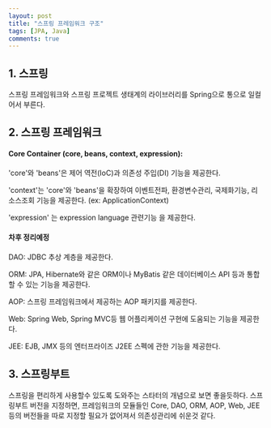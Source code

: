 ```yaml
---
layout: post
title: "스프링 프레임워크 구조"
tags: [JPA, Java]
comments: true
---
```


## 1. 스프링
스프링 프레임워크와 스프링 프로젝트 생태계의 라이브러리를
Spring으로 통으로 일컬어서 부른다.

## 2. 스프링 프레임워크
#### Core Container (core, beans, context, expression): 
'core'와 'beans'은 제어 역전(IoC)과 의존성 주입(DI) 기능을 제공한다.

'context'는 'core'와 'beans'을 확장하여 이벤트전파, 환경변수관리, 국제화기능, 리소스조회 기능을 제공한다. (ex: ApplicationContext)

'expression' 는 expression language 관련기능 을 제공한다.

#### 차후 정리예정
DAO: JDBC 추상 계층을 제공한다.

ORM: JPA, Hibernate와 같은 ORM이나 MyBatis 같은 데이터베이스 API 등과 통합할 수 있는 기능을 제공한다.

AOP: 스프링 프레임워크에서 제공하는 AOP 패키지를 제공한다. 

Web: Spring Web, Spring MVC등 웹 어플리케이션 구현에 도움되는 기능을 제공한다.

JEE: EJB, JMX 등의 엔터프라이즈 J2EE 스펙에 관한 기능을 제공한다.

## 3. 스프링부트
스프링을 편리하게 사용할수 있도록 도와주는 스타터의 개념으로 보면 좋을듯하다.
스프링부트 버전을 지정하면, 프레임워크의 모듈들인 Core, DAO, ORM, AOP, Web, JEE 등의 버전들을 따로 지정할 필요가 없어져서 의존성관리에 쉬운것 같다.
